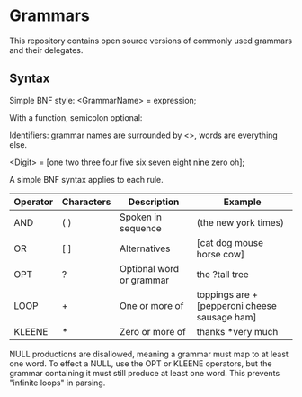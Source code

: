 # Grammars

This repository contains open source versions of commonly used grammars and their delegates.

## Syntax

Simple BNF style: \<GrammarName\> = expression;

With a function, semicolon optional: 

Identifiers: grammar names are surrounded by \<\>, words are everything else.

\<Digit\> = \[one two three four five six seven eight nine zero oh\];

A simple BNF syntax applies to each rule.



| Operator | Characters | Description | Example |
| -------- | ---------- | ----------- | ------- |
| AND | ( ) | Spoken in sequence | (the new york times) |
| OR | \[ \] | Alternatives | \[cat dog mouse horse cow\] |
| OPT | ? | Optional word or grammar | the ?tall tree |
| LOOP | + | One or more of | toppings are \+\[pepperoni cheese sausage ham\] |
| KLEENE | * | Zero or more of | thanks \*very much |

NULL productions are disallowed, meaning a grammar must map to at least one word.
To effect a NULL, use the OPT or KLEENE operators, but the grammar containing it
must still produce at least one word. This prevents "infinite loops" in parsing.



